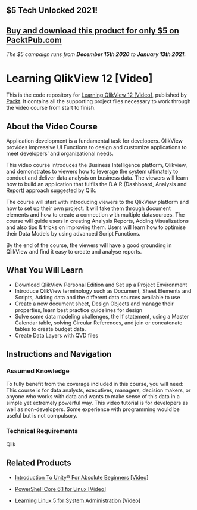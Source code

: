 ## $5 Tech Unlocked 2021!
[Buy and download this product for only $5 on PacktPub.com](https://www.packtpub.com/)
-----
*The $5 campaign         runs from __December 15th 2020__ to __January 13th 2021.__*

# Learning QlikView 12 [Video]
This is the code repository for [Learning QlikView 12 [Video]](https://www.packtpub.com/big-data-and-business-intelligence/learning-qlikview-12-video), published by [Packt](https://www.packtpub.com/?utm_source=github). It contains all the supporting project files necessary to work through the video course from start to finish.
## About the Video Course
Application development is a fundamental task for developers. QlikView provides impressive UI Functions to design and customize applications to meet developers’ and organizational needs.

This video course introduces the Business Intelligence platform, Qlikview, and demonstrates to viewers how to leverage the system ultimately to conduct and deliver data analysis on business data. The viewers will learn how to build an application that fulfils the D.A.R (Dashboard, Analysis and Report) approach suggested by Qlik.

The course will start with introducing viewers to the QlikView platform and how to set up their own project. It will take them through document elements and how to create a connection with multiple datasources. The course will guide users in creating Analysis Reports, Adding Visualizations and also tips & tricks on improving them. Users will learn how to optimise their Data Models by using advanced Script Functions.

By the end of the course, the viewers will have a good grounding in QlikView and find it easy to create and analyse reports.

<H2>What You Will Learn</H2>
<DIV class=book-info-will-learn-text>
<UL>
<LI>Download QlikView Personal Edition and Set up a Project Environment
<LI>Introduce QlikView terminology such as Document, Sheet Elements and Scripts, Adding data and the different data sources available to use
<LI>Create a new document sheet, Design Objects and manage their properties, learn best practice guidelines for design
<LI>Solve some data modeling challenges, the If statement, using a Master Calendar table, solving Circular References, and join or concatenate tables to create budget data.
<LI>Create Data Layers with QVD files</LI></UL></DIV>

## Instructions and Navigation
### Assumed Knowledge
To fully benefit from the coverage included in this course, you will need:<br/>
This course is for data analysts, executives, managers, decision makers, or anyone who works with data and wants to make sense of this data in a simple yet extremely powerful way. This video tutorial is for developers as well as non-developers. Some experience with programming would be useful but is not compulsory.	
### Technical Requirements
Qlik

## Related Products
* [Introduction To Unity® For Absolute Beginners [Video]](https://www.packtpub.com/application-development/introduction-to-unity-for-absolute-beginners-video?utm_source=github&utm_medium=repository&utm_campaign=9781838648718)

* [PowerShell Core 6.1 for Linux [Video]](https://www.packtpub.com/virtualization-and-cloud/powershell-core-61-linux-video?utm_source=github&utm_medium=repository&utm_campaign=9781838559595)

* [Learning Linux 5 for System Administration [Video]](https://www.packtpub.com/networking-and-servers/learning-linux-5-system-administration-video?utm_source=github&utm_medium=repository&utm_campaign=9781838641634)

